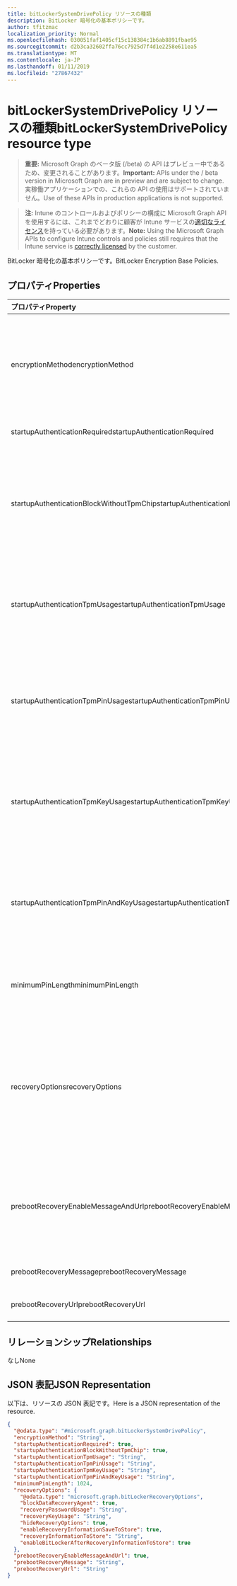 ```yaml
---
title: bitLockerSystemDrivePolicy リソースの種類
description: BitLocker 暗号化の基本ポリシーです。
author: tfitzmac
localization_priority: Normal
ms.openlocfilehash: 030051faf1405cf15c138384c1b6ab8891fbae95
ms.sourcegitcommit: d2b3ca32602ffa76cc7925d7f4d1e2258e611ea5
ms.translationtype: MT
ms.contentlocale: ja-JP
ms.lasthandoff: 01/11/2019
ms.locfileid: "27867432"
---
```

# <a name="bitlockersystemdrivepolicy-resource-type"></a><span data-ttu-id="92883-103">bitLockerSystemDrivePolicy リソースの種類</span><span class="sxs-lookup"><span data-stu-id="92883-103">bitLockerSystemDrivePolicy resource type</span></span>

> <span data-ttu-id="92883-104">**重要:** Microsoft Graph のベータ版 (/beta) の API はプレビュー中であるため、変更されることがあります。</span><span class="sxs-lookup"><span data-stu-id="92883-104">**Important:** APIs under the / beta version in Microsoft Graph are in preview and are subject to change.</span></span> <span data-ttu-id="92883-105">実稼働アプリケーションでの、これらの API の使用はサポートされていません。</span><span class="sxs-lookup"><span data-stu-id="92883-105">Use of these APIs in production applications is not supported.</span></span>

> <span data-ttu-id="92883-106">**注:** Intune のコントロールおよびポリシーの構成に Microsoft Graph API を使用するには、これまでどおりに顧客が Intune サービスの[適切なライセンス](https://go.microsoft.com/fwlink/?linkid=839381)を持っている必要があります。</span><span class="sxs-lookup"><span data-stu-id="92883-106">**Note:** Using the Microsoft Graph APIs to configure Intune controls and policies still requires that the Intune service is [correctly licensed](https://go.microsoft.com/fwlink/?linkid=839381) by the customer.</span></span>

<span data-ttu-id="92883-107">BitLocker 暗号化の基本ポリシーです。</span><span class="sxs-lookup"><span data-stu-id="92883-107">BitLocker Encryption Base Policies.</span></span>
## <a name="properties"></a><span data-ttu-id="92883-108">プロパティ</span><span class="sxs-lookup"><span data-stu-id="92883-108">Properties</span></span>
|<span data-ttu-id="92883-109">プロパティ</span><span class="sxs-lookup"><span data-stu-id="92883-109">Property</span></span>|<span data-ttu-id="92883-110">種類</span><span class="sxs-lookup"><span data-stu-id="92883-110">Type</span></span>|<span data-ttu-id="92883-111">説明</span><span class="sxs-lookup"><span data-stu-id="92883-111">Description</span></span>|
|:---|:---|:---|
|<span data-ttu-id="92883-112">encryptionMethod</span><span class="sxs-lookup"><span data-stu-id="92883-112">encryptionMethod</span></span>|[<span data-ttu-id="92883-113">bitLockerEncryptionMethod</span><span class="sxs-lookup"><span data-stu-id="92883-113">bitLockerEncryptionMethod</span></span>](../resources/intune-deviceconfig-bitlockerencryptionmethod.md)|<span data-ttu-id="92883-114">オペレーティング システム ドライブの暗号化方法を選択します。</span><span class="sxs-lookup"><span data-stu-id="92883-114">Select the encryption method for operating system drives.</span></span> <span data-ttu-id="92883-115">可能な値は、`aesCbc128`、`aesCbc256`、`xtsAes128`、`xtsAes256` です。</span><span class="sxs-lookup"><span data-stu-id="92883-115">Possible values are: `aesCbc128`, `aesCbc256`, `xtsAes128`, `xtsAes256`.</span></span>|
|<span data-ttu-id="92883-116">startupAuthenticationRequired</span><span class="sxs-lookup"><span data-stu-id="92883-116">startupAuthenticationRequired</span></span>|<span data-ttu-id="92883-117">ブール型</span><span class="sxs-lookup"><span data-stu-id="92883-117">Boolean</span></span>|<span data-ttu-id="92883-118">起動時に追加の認証が必要です。</span><span class="sxs-lookup"><span data-stu-id="92883-118">Require additional authentication at startup.</span></span>|
|<span data-ttu-id="92883-119">startupAuthenticationBlockWithoutTpmChip</span><span class="sxs-lookup"><span data-stu-id="92883-119">startupAuthenticationBlockWithoutTpmChip</span></span>|<span data-ttu-id="92883-120">ブール型</span><span class="sxs-lookup"><span data-stu-id="92883-120">Boolean</span></span>|<span data-ttu-id="92883-121">なし (または USB フラッシュ ドライブにスタートアップ キーのパスワードが必要です)、互換性のある TPM は BitLocker を許可するかどうかを示します。</span><span class="sxs-lookup"><span data-stu-id="92883-121">Indicates whether to allow BitLocker without a compatible TPM (requires a password or a startup key on a USB flash drive).</span></span>|
|<span data-ttu-id="92883-122">startupAuthenticationTpmUsage</span><span class="sxs-lookup"><span data-stu-id="92883-122">startupAuthenticationTpmUsage</span></span>|[<span data-ttu-id="92883-123">configurationUsage</span><span class="sxs-lookup"><span data-stu-id="92883-123">configurationUsage</span></span>](../resources/intune-deviceconfig-configurationusage.md)|<span data-ttu-id="92883-124">TPM スタートアップを許可または必要と許可しないかどうかを示します。</span><span class="sxs-lookup"><span data-stu-id="92883-124">Indicates if TPM startup is allowed/required/disallowed.</span></span> <span data-ttu-id="92883-125">可能な値は、`blocked`、`required`、`allowed` です。</span><span class="sxs-lookup"><span data-stu-id="92883-125">Possible values are: `blocked`, `required`, `allowed`.</span></span>|
|<span data-ttu-id="92883-126">startupAuthenticationTpmPinUsage</span><span class="sxs-lookup"><span data-stu-id="92883-126">startupAuthenticationTpmPinUsage</span></span>|[<span data-ttu-id="92883-127">configurationUsage</span><span class="sxs-lookup"><span data-stu-id="92883-127">configurationUsage</span></span>](../resources/intune-deviceconfig-configurationusage.md)|<span data-ttu-id="92883-128">TPM スタートアップの暗証番号 (pin) を許可または必要と許可しないかどうかを示します。</span><span class="sxs-lookup"><span data-stu-id="92883-128">Indicates if TPM startup pin is allowed/required/disallowed.</span></span> <span data-ttu-id="92883-129">可能な値は、`blocked`、`required`、`allowed` です。</span><span class="sxs-lookup"><span data-stu-id="92883-129">Possible values are: `blocked`, `required`, `allowed`.</span></span>|
|<span data-ttu-id="92883-130">startupAuthenticationTpmKeyUsage</span><span class="sxs-lookup"><span data-stu-id="92883-130">startupAuthenticationTpmKeyUsage</span></span>|[<span data-ttu-id="92883-131">configurationUsage</span><span class="sxs-lookup"><span data-stu-id="92883-131">configurationUsage</span></span>](../resources/intune-deviceconfig-configurationusage.md)|<span data-ttu-id="92883-132">スタートアップ キーを TPM を許可または必要と許可しないかどうかを示します。</span><span class="sxs-lookup"><span data-stu-id="92883-132">Indicates if TPM startup key is allowed/required/disallowed.</span></span> <span data-ttu-id="92883-133">可能な値は、`blocked`、`required`、`allowed` です。</span><span class="sxs-lookup"><span data-stu-id="92883-133">Possible values are: `blocked`, `required`, `allowed`.</span></span>|
|<span data-ttu-id="92883-134">startupAuthenticationTpmPinAndKeyUsage</span><span class="sxs-lookup"><span data-stu-id="92883-134">startupAuthenticationTpmPinAndKeyUsage</span></span>|[<span data-ttu-id="92883-135">configurationUsage</span><span class="sxs-lookup"><span data-stu-id="92883-135">configurationUsage</span></span>](../resources/intune-deviceconfig-configurationusage.md)|<span data-ttu-id="92883-136">TPM スタートアップに追加することを示しますキーとキーは、許可または必要と許可しません。</span><span class="sxs-lookup"><span data-stu-id="92883-136">Indicates if TPM startup pin key and key are allowed/required/disallowed.</span></span> <span data-ttu-id="92883-137">可能な値は、`blocked`、`required`、`allowed` です。</span><span class="sxs-lookup"><span data-stu-id="92883-137">Possible values are: `blocked`, `required`, `allowed`.</span></span>|
|<span data-ttu-id="92883-138">minimumPinLength</span><span class="sxs-lookup"><span data-stu-id="92883-138">minimumPinLength</span></span>|<span data-ttu-id="92883-139">Int32</span><span class="sxs-lookup"><span data-stu-id="92883-139">Int32</span></span>|<span data-ttu-id="92883-140">スタートアップの暗証番号 (pin) の最小の長さを示します。</span><span class="sxs-lookup"><span data-stu-id="92883-140">Indicates the minimum length of startup pin.</span></span> <span data-ttu-id="92883-141">4 ~ 20 の有効な値</span><span class="sxs-lookup"><span data-stu-id="92883-141">Valid values 4 to 20</span></span>|
|<span data-ttu-id="92883-142">recoveryOptions</span><span class="sxs-lookup"><span data-stu-id="92883-142">recoveryOptions</span></span>|[<span data-ttu-id="92883-143">bitLockerRecoveryOptions</span><span class="sxs-lookup"><span data-stu-id="92883-143">bitLockerRecoveryOptions</span></span>](../resources/intune-deviceconfig-bitlockerrecoveryoptions.md)|<span data-ttu-id="92883-144">必要なスタートアップ キー情報がない場合、BitLocker で暗号化されたオペレーティング システム ドライブを回復することができます。</span><span class="sxs-lookup"><span data-stu-id="92883-144">Allows to recover BitLocker encrypted operating system drives in the absence of the required startup key information.</span></span> <span data-ttu-id="92883-145">BitLocker を有効にするときは、このポリシー設定が適用されます。</span><span class="sxs-lookup"><span data-stu-id="92883-145">This policy setting is applied when you turn on BitLocker.</span></span>|
|<span data-ttu-id="92883-146">prebootRecoveryEnableMessageAndUrl</span><span class="sxs-lookup"><span data-stu-id="92883-146">prebootRecoveryEnableMessageAndUrl</span></span>|<span data-ttu-id="92883-147">ブール型</span><span class="sxs-lookup"><span data-stu-id="92883-147">Boolean</span></span>|<span data-ttu-id="92883-148">ブート前の回復のメッセージと Url を有効にします。</span><span class="sxs-lookup"><span data-stu-id="92883-148">Enable pre-boot recovery message and Url.</span></span> <span data-ttu-id="92883-149">RequireStartupAuthentication が false の場合、この値は影響しません。</span><span class="sxs-lookup"><span data-stu-id="92883-149">If requireStartupAuthentication is false, this value does not affect.</span></span>|
|<span data-ttu-id="92883-150">prebootRecoveryMessage</span><span class="sxs-lookup"><span data-stu-id="92883-150">prebootRecoveryMessage</span></span>|<span data-ttu-id="92883-151">String</span><span class="sxs-lookup"><span data-stu-id="92883-151">String</span></span>|<span data-ttu-id="92883-152">回復のカスタム メッセージを定義します。</span><span class="sxs-lookup"><span data-stu-id="92883-152">Defines a custom recovery message.</span></span>|
|<span data-ttu-id="92883-153">prebootRecoveryUrl</span><span class="sxs-lookup"><span data-stu-id="92883-153">prebootRecoveryUrl</span></span>|<span data-ttu-id="92883-154">String</span><span class="sxs-lookup"><span data-stu-id="92883-154">String</span></span>|<span data-ttu-id="92883-155">回復のカスタム URL を定義します。</span><span class="sxs-lookup"><span data-stu-id="92883-155">Defines a custom recovery URL.</span></span>|

## <a name="relationships"></a><span data-ttu-id="92883-156">リレーションシップ</span><span class="sxs-lookup"><span data-stu-id="92883-156">Relationships</span></span>
<span data-ttu-id="92883-157">なし</span><span class="sxs-lookup"><span data-stu-id="92883-157">None</span></span>
## <a name="json-representation"></a><span data-ttu-id="92883-158">JSON 表記</span><span class="sxs-lookup"><span data-stu-id="92883-158">JSON Representation</span></span>
<span data-ttu-id="92883-159">以下は、リソースの JSON 表記です。</span><span class="sxs-lookup"><span data-stu-id="92883-159">Here is a JSON representation of the resource.</span></span>
<!-- {
  "blockType": "resource",
  "@odata.type": "microsoft.graph.bitLockerSystemDrivePolicy"
}
-->
``` json
{
  "@odata.type": "#microsoft.graph.bitLockerSystemDrivePolicy",
  "encryptionMethod": "String",
  "startupAuthenticationRequired": true,
  "startupAuthenticationBlockWithoutTpmChip": true,
  "startupAuthenticationTpmUsage": "String",
  "startupAuthenticationTpmPinUsage": "String",
  "startupAuthenticationTpmKeyUsage": "String",
  "startupAuthenticationTpmPinAndKeyUsage": "String",
  "minimumPinLength": 1024,
  "recoveryOptions": {
    "@odata.type": "microsoft.graph.bitLockerRecoveryOptions",
    "blockDataRecoveryAgent": true,
    "recoveryPasswordUsage": "String",
    "recoveryKeyUsage": "String",
    "hideRecoveryOptions": true,
    "enableRecoveryInformationSaveToStore": true,
    "recoveryInformationToStore": "String",
    "enableBitLockerAfterRecoveryInformationToStore": true
  },
  "prebootRecoveryEnableMessageAndUrl": true,
  "prebootRecoveryMessage": "String",
  "prebootRecoveryUrl": "String"
}
```





